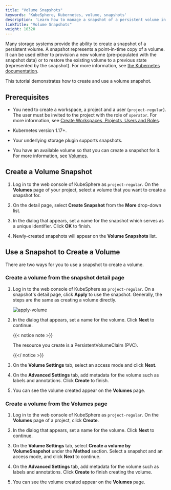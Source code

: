 ```yaml
---
title: "Volume Snapshots"
keywords: 'KubeSphere, Kubernetes, volume, snapshots'
description: 'Learn how to manage a snapshot of a persistent volume in KubeSphere.'
linkTitle: "Volume Snapshots"
weight: 10320
---
```


Many storage systems provide the ability to create a snapshot of a persistent volume. A snapshot represents a point-in-time copy of a volume. It can be used either to provision a new volume (pre-populated with the snapshot data) or to restore the existing volume to a previous state (represented by the snapshot). For more information, see [the Kubernetes documentation](https://kubernetes.io/docs/concepts/storage/volume-snapshots/).

This tutorial demonstrates how to create and use a volume snapshot.

## Prerequisites

- You need to create a workspace, a project and a user (`project-regular`). The user must be invited to the project with the role of `operator`. For more information, see [Create Workspaces, Projects, Users and Roles](../../../quick-start/create-workspace-and-project/).

- Kubernetes version 1.17+.

- Your underlying storage plugin supports snapshots.
- You have an available volume so that you can create a snapshot for it. For more information, see [Volumes](../volumes/).

## Create a Volume Snapshot

1. Log in to the web console of KubeSphere as `project-regular`. On the **Volumes** page of your project, select a volume that you want to create a snapshot for.
2. On the detail page, select **Create Snapshot** from the **More** drop-down list.
3. In the dialog that appears, set a name for the snapshot which serves as a unique identifier. Click **OK** to finish.

4. Newly-created snapshots will appear on the **Volume Snapshots** list.


## Use a Snapshot to Create a Volume

There are two ways for you to use a snapshot to create a volume.

### Create a volume from the snapshot detail page

1. Log in to the web console of KubeSphere as `project-regular`. On a snapshot's detail page, click **Apply** to use the snapshot. Generally, the steps are the same as creating a volume directly.

   ![apply-volume](/images/docs/project-user-guide/volume-management/volume-snapshots/apply-volume.jpg)

2. In the dialog that appears, set a name for the volume. Click **Next** to continue.

   {{< notice note >}}

   The resource you create is a PersistentVolumeClaim (PVC).

   {{</ notice >}} 

3. On the **Volume Settings** tab, select an access mode and click **Next**.

4. On the **Advanced Settings** tab, add metadata for the volume such as labels and annotations. Click **Create** to finish.

5. You can see the volume created appear on the **Volumes** page.

### Create a volume from the Volumes page

1. Log in to the web console of KubeSphere as `project-regular`. On the **Volumes** page of a project, click **Create**.

2. In the dialog that appears, set a name for the volume. Click **Next** to continue.

3. On the **Volume Settings** tab, select **Create a volume by VolumeSnapshot** under the **Method** section. Select a snapshot and an access mode, and click **Next** to continue.

4. On the **Advanced Settings** tab, add metadata for the volume such as labels and annotations. Click **Create** to finish creating the volume.

5. You can see the volume created appear on the **Volumes** page.